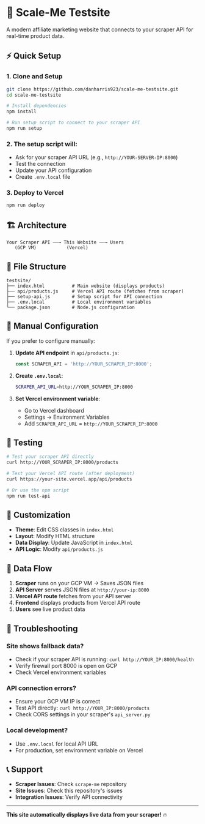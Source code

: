 # 🚀 Scale-Me Testsite

A modern affiliate marketing website that connects to your scraper API for real-time product data.

## ⚡ Quick Setup

### 1. Clone and Setup
```bash
git clone https://github.com/danharris923/scale-me-testsite.git
cd scale-me-testsite

# Install dependencies
npm install

# Run setup script to connect to your scraper API
npm run setup
```

### 2. The setup script will:
- Ask for your scraper API URL (e.g., `http://YOUR-SERVER-IP:8000`)
- Test the connection
- Update your API configuration
- Create `.env.local` file

### 3. Deploy to Vercel
```bash
npm run deploy
```

## 🏗️ Architecture

```
Your Scraper API ──→ This Website ──→ Users
   (GCP VM)           (Vercel)
```

## 📁 File Structure

```
testsite/
├── index.html          # Main website (displays products)
├── api/products.js     # Vercel API route (fetches from scraper)
├── setup-api.js        # Setup script for API connection
├── .env.local          # Local environment variables
└── package.json        # Node.js configuration
```

## 🔧 Manual Configuration

If you prefer to configure manually:

1. **Update API endpoint** in `api/products.js`:
   ```javascript
   const SCRAPER_API = 'http://YOUR_SCRAPER_IP:8000';
   ```

2. **Create `.env.local`**:
   ```bash
   SCRAPER_API_URL=http://YOUR_SCRAPER_IP:8000
   ```

3. **Set Vercel environment variable**:
   - Go to Vercel dashboard
   - Settings → Environment Variables
   - Add `SCRAPER_API_URL` = `http://YOUR_SCRAPER_IP:8000`

## 🧪 Testing

```bash
# Test your scraper API directly
curl http://YOUR_SCRAPER_IP:8000/products

# Test your Vercel API route (after deployment)
curl https://your-site.vercel.app/api/products

# Or use the npm script
npm run test-api
```

## 🎨 Customization

- **Theme**: Edit CSS classes in `index.html`
- **Layout**: Modify HTML structure
- **Data Display**: Update JavaScript in `index.html`
- **API Logic**: Modify `api/products.js`

## 🔄 Data Flow

1. **Scraper** runs on your GCP VM → Saves JSON files
2. **API Server** serves JSON files at `http://your-ip:8000`
3. **Vercel API route** fetches from your API server
4. **Frontend** displays products from Vercel API route
5. **Users** see live product data

## 🚨 Troubleshooting

### Site shows fallback data?
- Check if your scraper API is running: `curl http://YOUR_IP:8000/health`
- Verify firewall port 8000 is open on GCP
- Check Vercel environment variables

### API connection errors?
- Ensure your GCP VM IP is correct
- Test API directly: `curl http://YOUR_IP:8000/products`
- Check CORS settings in your scraper's `api_server.py`

### Local development?
- Use `.env.local` for local API URL
- For production, set environment variable on Vercel

## 📞 Support

- **Scraper Issues**: Check `scrape-me` repository
- **Site Issues**: Check this repository's issues
- **Integration Issues**: Verify API connectivity

---

**This site automatically displays live data from your scraper!** 🔥